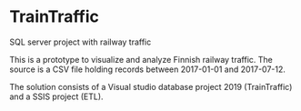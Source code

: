 # TrainTraffic
SQL server project with railway traffic

This is a prototype to visualize and analyze Finnish railway traffic. The source is a CSV file holding records between 2017-01-01 and 2017-07-12.

The solution consists of a Visual studio database project 2019 (TrainTraffic)
and a SSIS project (ETL).

